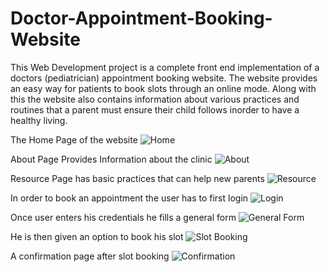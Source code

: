 # Doctor-Appointment-Booking-Website
This Web Development project is a complete front end implementation of a doctors (pediatrician) appointment booking website. The website provides an easy way for patients to book slots through an online mode. Along with this the website also contains information about various practices and routines that a parent must ensure their child follows inorder to have a healthy living.

The Home Page of the website
![Home](https://github.com/Raksha-Vishwanath/Doctor-Appointment-Booking-Website/assets/111189940/24a60e3d-fba0-4d67-a168-640d353ff01f)

About Page Provides Information about the clinic
![About](https://github.com/Raksha-Vishwanath/Doctor-Appointment-Booking-Website/assets/111189940/5951a07e-935f-4c50-8ac0-7f43159e5db0)

Resource Page has basic practices that can help new parents
![Resource](https://github.com/Raksha-Vishwanath/Doctor-Appointment-Booking-Website/assets/111189940/c60352c0-680b-42be-858d-c9d765659c97)

In order to book an appointment the user has to first login
![Login](https://github.com/Raksha-Vishwanath/Doctor-Appointment-Booking-Website/assets/111189940/864203d7-840d-4946-8c88-c839ef3253a3)

Once user enters his credentials he fills a general form
![General Form](https://github.com/Raksha-Vishwanath/Doctor-Appointment-Booking-Website/assets/111189940/8b697ee1-8adb-4c9c-95b9-44a3acaf8867)

He is then given an option to book his slot
![Slot Booking](https://github.com/Raksha-Vishwanath/Doctor-Appointment-Booking-Website/assets/111189940/90aae3a7-d254-41d2-af9c-6a272388379c)

A confirmation page after slot booking
![Confirmation](https://github.com/Raksha-Vishwanath/Doctor-Appointment-Booking-Website/assets/111189940/1d4b76ee-2b02-4e50-93a7-a7a97be54180)


